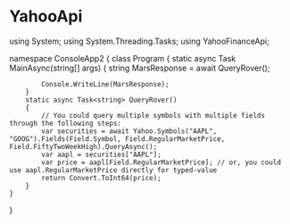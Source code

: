 # YahooApi

using System;
using System.Threading.Tasks;
using YahooFinanceApi;

namespace ConsoleApp2
{
    class Program
    {
        static async Task MainAsync(string[] args)
        {
            string MarsResponse = await QueryRover();            

            Console.WriteLine(MarsResponse);
        }    
        static async Task<string> QueryRover()
        { 
            // You could query multiple symbols with multiple fields through the following steps:
            var securities = await Yahoo.Symbols("AAPL", "GOOG").Fields(Field.Symbol, Field.RegularMarketPrice, Field.FiftyTwoWeekHigh).QueryAsync();
            var aapl = securities["AAPL"];
            var price = aapl[Field.RegularMarketPrice]; // or, you could use aapl.RegularMarketPrice directly for typed-value
            return Convert.ToInt64(price);
        }
    }
}
